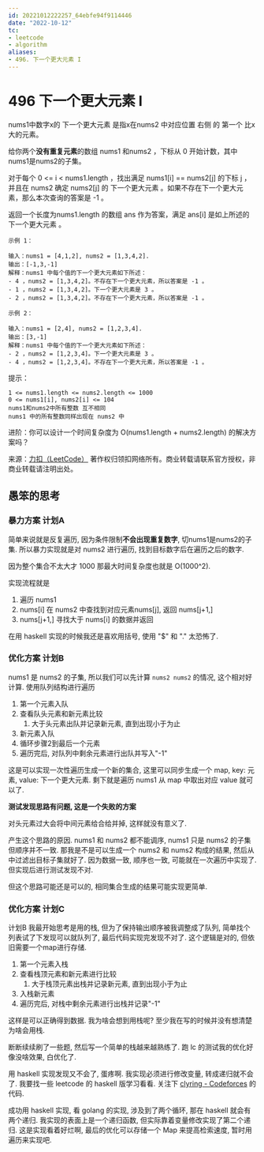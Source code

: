 ```yaml
---
id: 20221012222257_64ebfe94f9114446
date: "2022-10-12"
tc:
- leetcode
- algorithm
aliases:
- 496. 下一个更大元素 I
---
```


# 496 下一个更大元素 I

nums1中数字x的 下一个更大元素 是指x在nums2 中对应位置 右侧 的 第一个 比x大的元素。

给你两个**没有重复元素**的数组 nums1 和nums2 ，下标从 0 开始计数，其中nums1是nums2的子集。

对于每个 0 <= i < nums1.length ，找出满足 nums1[i] == nums2[j] 的下标 j ，并且在 nums2 确定 nums2[j] 的 下一个更大元素 。如果不存在下一个更大元素，那么本次查询的答案是 -1 。

返回一个长度为nums1.length 的数组 ans 作为答案，满足 ans[i] 是如上所述的 下一个更大元素 。

```
示例 1：

输入：nums1 = [4,1,2], nums2 = [1,3,4,2].
输出：[-1,3,-1]
解释：nums1 中每个值的下一个更大元素如下所述：
- 4 ，nums2 = [1,3,4,2]。不存在下一个更大元素，所以答案是 -1 。
- 1 ，nums2 = [1,3,4,2]。下一个更大元素是 3 。
- 2 ，nums2 = [1,3,4,2]。不存在下一个更大元素，所以答案是 -1 。

示例 2：

输入：nums1 = [2,4], nums2 = [1,2,3,4].
输出：[3,-1]
解释：nums1 中每个值的下一个更大元素如下所述：
- 2 ，nums2 = [1,2,3,4]。下一个更大元素是 3 。
- 4 ，nums2 = [1,2,3,4]。不存在下一个更大元素，所以答案是 -1 。
```


提示：
```
1 <= nums1.length <= nums2.length <= 1000
0 <= nums1[i], nums2[i] <= 104
nums1和nums2中所有整数 互不相同
nums1 中的所有整数同样出现在 nums2 中
```

进阶：你可以设计一个时间复杂度为 O(nums1.length + nums2.length) 的解决方案吗？

来源：[力扣（LeetCode）](https://leetcode-cn.com/problems/next-greater-element-i) 著作权归领扣网络所有。商业转载请联系官方授权，非商业转载请注明出处。

## 愚笨的思考

### 暴力方案 计划A

简单来说就是反复遍历, 因为条件限制**不会出现重复数字**, 切nums1是nums2的子集. 所以暴力实现就是对 nums2 进行遍历, 找到目标数字后在遍历之后的数字.

因为整个集合不太大才 1000 那最大时间复杂度也就是 O(1000^2).

实现流程就是
1. 遍历 nums1
2. nums[i] 在 nums2 中查找到对应元素nums[j], 返回 nums[j+1,]
3. nums[j+1,] 寻找大于 nums[i] 的数据并返回

在用 haskell 实现的时候我还是喜欢用括号, 使用 "$" 和 "." 太恐怖了.

### 优化方案 计划B

nums1 是 nums2 的子集, 所以我们可以先计算 `nums2 nums2` 的情况, 这个相对好计算. 使用队列结构进行遍历

1. 第一个元素入队
2. 查看队头元素和新元素比较
    1. 大于头元素出队并记录新元素, 直到出现小于为止
3. 新元素入队
4. 循环步骤2到最后一个元素
6. 遍历完后, 对队列中剩余元素进行出队并写入"-1"

这是可以实现一次性遍历生成一个新的集合, 这里可以同步生成一个 map, key: 元素, value: 下一个更大元素. 剩下就是遍历 nums1 从 map 中取出对应 value 就可以了.

**测试发现思路有问题, 这是一个失败的方案**

对头元素过大会将中间元素给合给并掉, 这样就没有意义了.

产生这个思路的原因. nums1 和 nums2 都不能调序, nums1 只是 nums2 的子集但顺序并不一致. 那我是不是可以生成一个 nums2 和 nums2 构成的结果, 然后从中过滤出目标子集就好了. 因为数据一致, 顺序也一致, 可能就在一次遍历中实现了. 但实现后进行测试发现不对.

但这个思路可能还是可以的, 相同集合生成的结果可能实现更简单.

### 优化方案 计划C

计划B 我最开始思考是用的栈, 但为了保持输出顺序被我调整成了队列, 简单找个列表试了下发现可以就队列了, 最后代码实现完发现不对了. 这个逻辑是对的, 但依旧需要一个map进行存储.

1. 第一个元素入栈
2. 查看栈顶元素和新元素进行比较
    1. 大于栈顶元素出栈并记录新元素, 直到出现小于为止
3. 入栈新元素
4. 遍历完后, 对栈中剩余元素进行出栈并记录"-1"

这样是可以正确得到数据. 我为啥会想到用栈呢? 至少我在写的时候并没有想清楚为啥会用栈.

断断续续刷了一些题, 然后写一个简单的栈越来越熟练了. 跑 lc 的测试我的优化好像没啥效果, 白优化了.

用 haskell 实现发现又不会了, 蛋疼啊. 我实现必须进行修改变量, 转成递归就不会了. 我要找一些 leetcode 的 haskell 版学习看看. 关注下 [clyring - Codeforces](https://codeforces.com/profile/clyring) 的代码.

成功用 haskell 实现, 看 golang 的实现, 涉及到了两个循环, 那在 haskell 就会有两个递归. 我实现的表面上是一个递归函数, 但实际靠着变量修改实现了第二个递归. 这是实现看着好烂啊, 最后的优化可以存储一个 Map 来提高检索速度, 暂时用遍历来实现吧.

